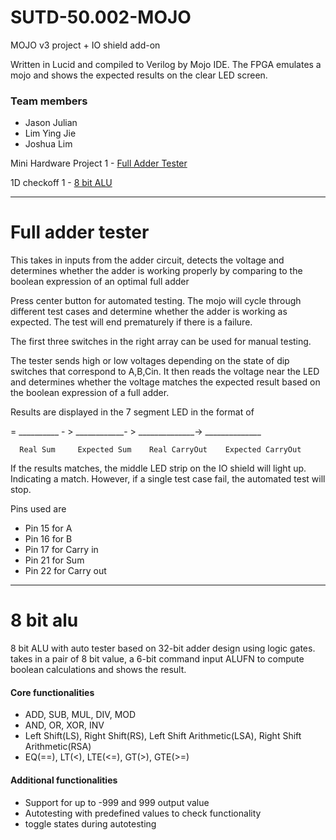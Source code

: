 # SUTD-50.002-MOJO


MOJO v3 project + IO shield add-on

Written in Lucid and compiled to Verilog by Mojo IDE.
The FPGA emulates a mojo and shows the expected results on the clear LED screen.

### Team members
- Jason Julian
- Lim Ying Jie
- Joshua Lim


Mini Hardware Project 1 - [Full Adder Tester](#full-adder-tester)

1D checkoff 1 - [8 bit ALU](#8-bit-alu)
___


# Full adder tester 



This takes in inputs from the adder circuit, detects the voltage and determines whether the adder is working properly by comparing to the boolean expression of an optimal full adder

Press center button for automated testing.
The mojo will cycle through different test cases and determine whether the adder is working as expected. The test will end prematurely if there is a failure.

The first three switches in the right array can be used for manual testing.

The tester sends high or low voltages depending on the state of dip switches that correspond to A,B,Cin.
  It then reads the voltage near the LED and determines whether the voltage matches the expected result based
  on the boolean expression of a full adder.
   
  Results are displayed in the 7 segment LED in the format of 
   
 = __________ -  >  ____________- > ______________-> ______________
 
      Real Sum     Expected Sum    Real CarryOut    Expected CarryOut
   
   If the results matches, the middle LED strip on the IO shield will light up. Indicating a match.
   However, if a single test case fail, the automated test will stop.

Pins used are 
- Pin 15 for A
- Pin 16 for B
- Pin 17 for Carry in
- Pin 21 for Sum
- Pin 22 for Carry out

___

# 8 bit alu

8 bit ALU with auto tester based on 32-bit adder design using logic gates. takes in a pair of 8 bit value, a 6-bit command input ALUFN to compute boolean calculations and shows the result.

#### Core functionalities
- ADD, SUB, MUL, DIV, MOD
- AND, OR, XOR, INV
- Left Shift(LS), Right Shift(RS), Left Shift Arithmetic(LSA), Right Shift Arithmetic(RSA)
- EQ(==), LT(<), LTE(<=), GT(>), GTE(>=)

#### Additional functionalities 
- Support for up to -999 and 999 output value
- Autotesting with predefined values to check functionality
- toggle states during autotesting

